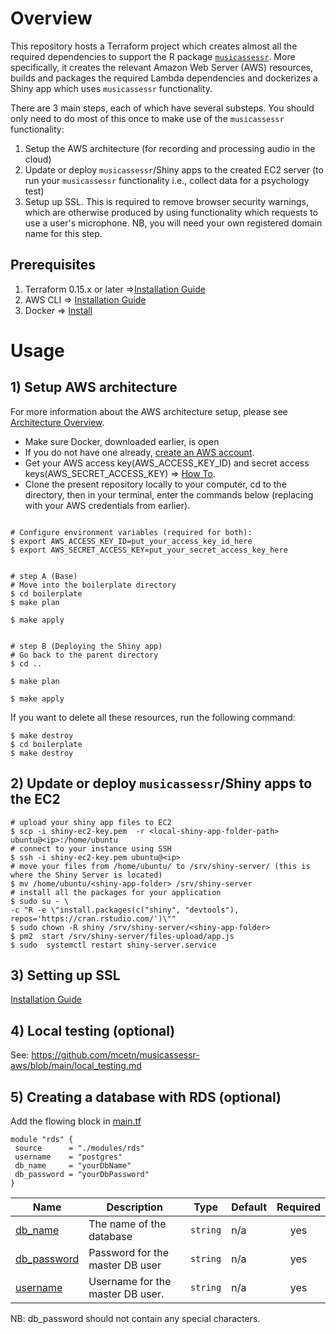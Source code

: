 # Overview 

This repository hosts a Terraform project which creates almost all the required dependencies to support the R package [`musicassessr`](https://github.com/syntheso/musicassessr). More specifically, it creates the relevant Amazon Web Server (AWS) resources, builds and packages the required Lambda dependencies and dockerizes a Shiny app which uses `musicassessr` functionality.

There are 3 main steps, each of which have several substeps. You should only need to do most of this once to make use of the `musicassessr` functionality:

1) Setup the AWS architecture (for recording and processing audio in the cloud)
2) Update or deploy `musicassessr`/Shiny apps to the created EC2 server (to run your `musicassessr` functionality i.e., collect data for a psychology test)
3) Setup up SSL. This is required to remove browser security warnings, which are otherwise produced by using functionality which requests to use a user's microphone. NB, you will need your own registered domain name for this step.


## Prerequisites
1. Terraform 0.15.x or later =>[Installation Guide](https://www.terraform.io/downloads.html)
2. AWS CLI => [Installation Guide](https://aws.amazon.com/cli/)
3. Docker => [Install](https://www.docker.com/)


# Usage

## 1) Setup AWS architecture
For more information about the AWS architecture setup, please see [Architecture Overview](https://github.com/mcetn/shiny-app-aws/blob/main/architecture_overview.md).

- Make sure Docker, downloaded earlier, is open
- If you do not have one already, [create an AWS account](https://aws.amazon.com/resources/create-account/).
- Get your AWS access key(AWS_ACCESS_KEY_ID) and secret access keys(AWS_SECRET_ACCESS_KEY) => [How To](https://docs.aws.amazon.com/sdk-for-javascript/v2/developer-guide/getting-your-credentials.html). 
- Clone the present repository locally to your computer, cd to the directory, then in your terminal, enter the commands below (replacing with your AWS credentials from earlier).

```

# Configure environment variables (required for both):
$ export AWS_ACCESS_KEY_ID=put_your_access_key_id_here
$ export AWS_SECRET_ACCESS_KEY=put_your_secret_access_key_here


# step A (Base)
# Move into the boilerplate directory
$ cd boilerplate
$ make plan

$ make apply


# step B (Deploying the Shiny app)
# Go back to the parent directory
$ cd ..

$ make plan

$ make apply

```

If you want to delete all these resources, run the following command:

```
$ make destroy
$ cd boilerplate
$ make destroy
```
## 2) Update or deploy `musicassessr`/Shiny apps to the EC2

```
# upload your shiny app files to EC2
$ scp -i shiny-ec2-key.pem  -r <local-shiny-app-folder-path>  ubuntu@<ip>:/home/ubuntu
# connect to your instance using SSH
$ ssh -i shiny-ec2-key.pem ubuntu@<ip>
# move your files from /home/ubuntu/ to /srv/shiny-server/ (this is where the Shiny Server is located)
$ mv /home/ubuntu/<shiny-app-folder> /srv/shiny-server
# install all the packages for your application
$ sudo su - \
-c "R -e \"install.packages(c("shiny", "devtools"), repos='https://cran.rstudio.com/')\""
$ sudo chown -R shiny /srv/shiny-server/<shiny-app-folder>
$ pm2  start /srv/shiny-server/files-upload/app.js
$ sudo  systemctl restart shiny-server.service
```
## 3) Setting up SSL 
[Installation Guide](https://github.com/mcetn/shiny-app-aws/blob/main/ssl.md)

## 4) Local testing (optional)

See: https://github.com/mcetn/musicassessr-aws/blob/main/local_testing.md


## 5) Creating a database with RDS (optional)

 Add the flowing block in [main.tf](https://github.com/mcetn/musicassessr-aws/blob/main/main.tf)
 
 ```
 module "rds" {
  source      = "./modules/rds"
  username    = "postgres"
  db_name     = "yourDbName"
  db_password = "yourDbPassword"
}

 ```

| Name | Description | Type | Default | Required |
|------|-------------|------|---------|:--------:|
| <a name="input_db_name"></a> [db\_name](#input\_db\_name) | The name of the database | `string` | n/a | yes |
| <a name="input_db_password"></a> [db\_password](#input\_db\_password) | Password for the master DB user | `string` | n/a | yes |
| <a name="input_username"></a> [username](#input\_username) | Username for the master DB user. | `string` | n/a | yes |


NB: db_password should not contain any special characters.
